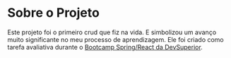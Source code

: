 # Sobre o Projeto

Este projeto foi o primeiro crud que fiz na vida. E simbolizou um avanço muito significante no meu processo de aprendizagem.
Ele foi criado como tarefa avaliativa durante o [Bootcamp Spring/React da DevSuperior](https://devsuperior.com.br/bootcamp-spring-react "Bootcamp Spring/React da DevSuperior").
